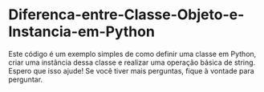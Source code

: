 # Diferenca-entre-Classe-Objeto-e-Instancia-em-Python
 Este código é um exemplo simples de como definir uma classe em Python, criar uma instância dessa classe e realizar uma operação básica de string. Espero que isso ajude! Se você tiver mais perguntas, fique à vontade para perguntar.
